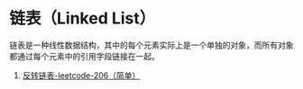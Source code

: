 # 链表（Linked List）

链表是一种线性数据结构，其中的每个元素实际上是一个单独的对象，而所有对象都通过每个元素中的引用字段链接在一起。

1. [反转链表-leetcode-206（简单）](https://leetcode-cn.com/problems/reverse-linked-list/)